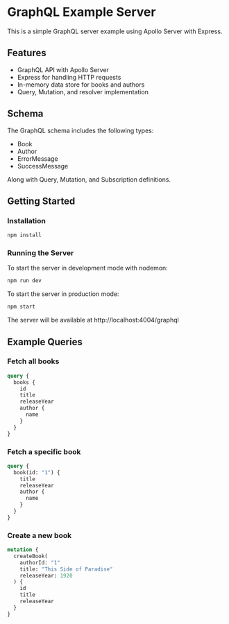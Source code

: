 # GraphQL Example Server

This is a simple GraphQL server example using Apollo Server with Express.

## Features

- GraphQL API with Apollo Server
- Express for handling HTTP requests
- In-memory data store for books and authors
- Query, Mutation, and resolver implementation

## Schema

The GraphQL schema includes the following types:
- Book
- Author
- ErrorMessage
- SuccessMessage

Along with Query, Mutation, and Subscription definitions.

## Getting Started

### Installation

```bash
npm install
```

### Running the Server

To start the server in development mode with nodemon:

```bash
npm run dev
```

To start the server in production mode:

```bash
npm start
```

The server will be available at http://localhost:4004/graphql

## Example Queries

### Fetch all books
```graphql
query {
  books {
    id
    title
    releaseYear
    author {
      name
    }
  }
}
```

### Fetch a specific book
```graphql
query {
  book(id: "1") {
    title
    releaseYear
    author {
      name
    }
  }
}
```

### Create a new book
```graphql
mutation {
  createBook(
    authorId: "1"
    title: "This Side of Paradise"
    releaseYear: 1920
  ) {
    id
    title
    releaseYear
  }
}
``` 